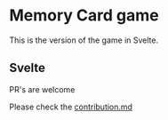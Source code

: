 # Memory Card game

This is the version of the game in Svelte.

## Svelte

PR's are welcome

<!-- TODO: contribution.md link  -->

Please check the [contribution.md](https://github.com/GeraAlcantara/cards-memory-game/blob/main/CONTRIBUTING.md)
